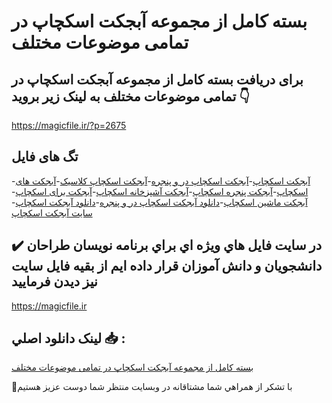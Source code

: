 # بسته کامل از مجموعه آبجکت اسکچاپ در تمامی موضوعات مختلف

## برای دریافت بسته کامل از مجموعه آبجکت اسکچاپ در تمامی موضوعات مختلف به لینک زیر بروید 👇

https://magicfile.ir/?p=2675

## تگ های فایل

-[آبجکت اسکچاپ](https://magicfile.ir/product/%d8%a8%d8%b3%d8%aa%d9%87-%da%a9%d8%a7%d9%85%d9%84-%d8%a7%d8%b2-%d9%85%d8%ac%d9%85%d9%88%d8%b9%d9%87-%d8%a2%d8%a8%d8%ac%da%a9%d8%aa-%d8%a7%d8%b3%da%a9%da%86%d8%a7%d9%be/)-[آبجکت اسکچاپ در و پنجره](https://magicfile.ir/product/%d8%a8%d8%b3%d8%aa%d9%87-%da%a9%d8%a7%d9%85%d9%84-%d8%a7%d8%b2-%d9%85%d8%ac%d9%85%d9%88%d8%b9%d9%87-%d8%a2%d8%a8%d8%ac%da%a9%d8%aa-%d8%a7%d8%b3%da%a9%da%86%d8%a7%d9%be/)-[آبجکت اسکچاپ کلاسیک](https://magicfile.ir/product/%d8%a8%d8%b3%d8%aa%d9%87-%da%a9%d8%a7%d9%85%d9%84-%d8%a7%d8%b2-%d9%85%d8%ac%d9%85%d9%88%d8%b9%d9%87-%d8%a2%d8%a8%d8%ac%da%a9%d8%aa-%d8%a7%d8%b3%da%a9%da%86%d8%a7%d9%be/)-[آبجکت های اسکچاپ](https://magicfile.ir/product/%d8%a8%d8%b3%d8%aa%d9%87-%da%a9%d8%a7%d9%85%d9%84-%d8%a7%d8%b2-%d9%85%d8%ac%d9%85%d9%88%d8%b9%d9%87-%d8%a2%d8%a8%d8%ac%da%a9%d8%aa-%d8%a7%d8%b3%da%a9%da%86%d8%a7%d9%be/)-[آبجکت پنجره اسکچاپ](https://magicfile.ir/product/%d8%a8%d8%b3%d8%aa%d9%87-%da%a9%d8%a7%d9%85%d9%84-%d8%a7%d8%b2-%d9%85%d8%ac%d9%85%d9%88%d8%b9%d9%87-%d8%a2%d8%a8%d8%ac%da%a9%d8%aa-%d8%a7%d8%b3%da%a9%da%86%d8%a7%d9%be/)-[آبجکت آشپزخانه اسکچاپ](https://magicfile.ir/product/%d8%a8%d8%b3%d8%aa%d9%87-%da%a9%d8%a7%d9%85%d9%84-%d8%a7%d8%b2-%d9%85%d8%ac%d9%85%d9%88%d8%b9%d9%87-%d8%a2%d8%a8%d8%ac%da%a9%d8%aa-%d8%a7%d8%b3%da%a9%da%86%d8%a7%d9%be/)-[آبجکت برای اسکچاپ](https://magicfile.ir/product/%d8%a8%d8%b3%d8%aa%d9%87-%da%a9%d8%a7%d9%85%d9%84-%d8%a7%d8%b2-%d9%85%d8%ac%d9%85%d9%88%d8%b9%d9%87-%d8%a2%d8%a8%d8%ac%da%a9%d8%aa-%d8%a7%d8%b3%da%a9%da%86%d8%a7%d9%be/)-[آبجکت ماشین اسکچاپ](https://magicfile.ir/product/%d8%a8%d8%b3%d8%aa%d9%87-%da%a9%d8%a7%d9%85%d9%84-%d8%a7%d8%b2-%d9%85%d8%ac%d9%85%d9%88%d8%b9%d9%87-%d8%a2%d8%a8%d8%ac%da%a9%d8%aa-%d8%a7%d8%b3%da%a9%da%86%d8%a7%d9%be/)-[دانلود آبجکت اسکچاپ در و پنجره](https://magicfile.ir/product/%d8%a8%d8%b3%d8%aa%d9%87-%da%a9%d8%a7%d9%85%d9%84-%d8%a7%d8%b2-%d9%85%d8%ac%d9%85%d9%88%d8%b9%d9%87-%d8%a2%d8%a8%d8%ac%da%a9%d8%aa-%d8%a7%d8%b3%da%a9%da%86%d8%a7%d9%be/)-[دانلود آبجکت اسکچاپ](https://magicfile.ir/product/%d8%a8%d8%b3%d8%aa%d9%87-%da%a9%d8%a7%d9%85%d9%84-%d8%a7%d8%b2-%d9%85%d8%ac%d9%85%d9%88%d8%b9%d9%87-%d8%a2%d8%a8%d8%ac%da%a9%d8%aa-%d8%a7%d8%b3%da%a9%da%86%d8%a7%d9%be/)-[سایت آبجکت اسکچاپ](https://magicfile.ir/product/%d8%a8%d8%b3%d8%aa%d9%87-%da%a9%d8%a7%d9%85%d9%84-%d8%a7%d8%b2-%d9%85%d8%ac%d9%85%d9%88%d8%b9%d9%87-%d8%a2%d8%a8%d8%ac%da%a9%d8%aa-%d8%a7%d8%b3%da%a9%da%86%d8%a7%d9%be/)

## ✔️ در سايت فايل هاي ويژه اي براي برنامه نويسان طراحان دانشجويان و دانش آموزان قرار داده ايم از بقيه فايل سايت نيز ديدن فرماييد

https://magicfile.ir


## لينک دانلود اصلي 📥 :

[بسته کامل از مجموعه آبجکت اسکچاپ در تمامی موضوعات مختلف](https://magicfile.ir/product/%d8%a8%d8%b3%d8%aa%d9%87-%da%a9%d8%a7%d9%85%d9%84-%d8%a7%d8%b2-%d9%85%d8%ac%d9%85%d9%88%d8%b9%d9%87-%d8%a2%d8%a8%d8%ac%da%a9%d8%aa-%d8%a7%d8%b3%da%a9%da%86%d8%a7%d9%be/) 


🙏با تشکر از همراهي شما مشتاقانه در وبسایت منتظر شما دوست عزیز هستیم

